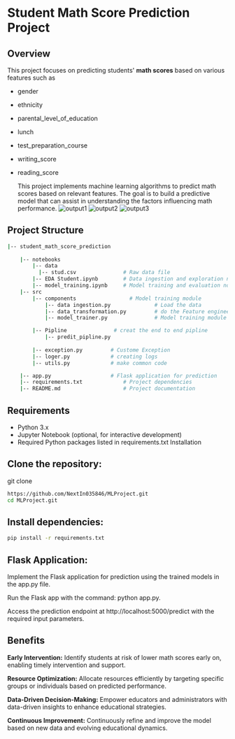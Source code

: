 # Student Math Score Prediction Project
## Overview
This project focuses on predicting students' **math scores** based on various features such as 
- gender
- ethnicity
- parental_level_of_education
- lunch
- test_preparation_course
- writing_score
- reading_score

  This project implements machine learning algorithms to predict math scores based on relevant features. The goal is to build a predictive model that can assist in understanding the factors influencing math performance.
![output1](https://github.com/NextIn035846/MLProject/assets/72642100/08fa05e0-8442-41c6-a076-7a4ae4b44702)
![output2](https://github.com/NextIn035846/MLProject/assets/72642100/6ce1e83e-a73d-4353-8198-643f0e5fbbcf)
![output3](https://github.com/NextIn035846/MLProject/assets/72642100/2062283b-78f1-4720-89c9-973445f7b1cd)
## Project Structure

```bash
|-- student_math_score_prediction
    
    |-- notebooks
        |-- data
          |-- stud.csv               # Raw data file
        |-- EDA Student.ipynb        # Data ingestion and exploration notebook
        |-- model_training.ipynb     # Model training and evaluation notebook
    |-- src
        |-- components                 # Model training module
            |-- data ingestion.py              # Load the data
            |-- data_transformation.py         # do the Feature engineering
            |-- model_trainer.py               # Model training module

        |-- Pipline               # creat the end to end pipline
            |-- predit_pipline.py
           
        |-- exception.py         # Custome Exception
        |-- loger.py             # creating logs
        |-- utils.py             # make common code

    |-- app.py                   # Flask application for prediction
    |-- requirements.txt             # Project dependencies
    |-- README.md                    # Project documentation
```

## Requirements
- Python 3.x
- Jupyter Notebook (optional, for interactive development)
- Required Python packages listed in requirements.txt
  Installation
## Clone the repository:
git clone
```bash
https://github.com/NextIn035846/MLProject.git
cd MLProject.git
```
## Install dependencies:

```bash
pip install -r requirements.txt
```


## Flask Application:

Implement the Flask application for prediction using the trained models in the app.py file.

Run the Flask app with the command: python app.py.

Access the prediction endpoint at http://localhost:5000/predict with the required input parameters.


## Benefits
**Early Intervention:**
Identify students at risk of lower math scores early on, enabling timely intervention and support.

**Resource Optimization:**
Allocate resources efficiently by targeting specific groups or individuals based on predicted performance.

**Data-Driven Decision-Making:**
Empower educators and administrators with data-driven insights to enhance educational strategies.

**Continuous Improvement:**
Continuously refine and improve the model based on new data and evolving educational dynamics.
